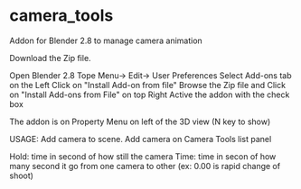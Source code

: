 # camera_tools
Addon for Blender 2.8 to manage camera animation

Download the Zip file.

Open Blender 2.8
Tope Menu-> Edit-> User Preferences
Select Add-ons tab on the Left
Click on "Install Add-on from file"
Browse the Zip file and Click on "Install Add-ons from File" on top Right
Active the addon with the check box


The addon is on Property Menu on left of the 3D view (N key to show)

USAGE:
Add camera to scene.
Add camera on Camera Tools list panel

Hold: time in second of how still the camera
Time: time in secon of how many second it go from one camera to other (ex: 0.00 is rapid change of shoot) 
